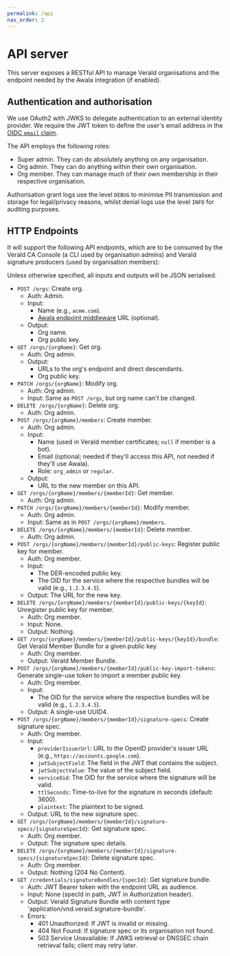 ```yaml
---
permalink: /api
nav_order: 2
---
```

# API server

This server exposes a RESTful API to manage VeraId organisations and the endpoint needed by the Awala integration (if enabled).

## Authentication and authorisation

We use OAuth2 with JWKS to delegate authentication to an external identity provider. We require the JWT token to define the user's email address in the [OIDC `email` claim](https://openid.net/specs/openid-connect-core-1_0.html#StandardClaims).

The API employs the following roles:

- Super admin. They can do absolutely anything on any organisation.
- Org admin. They can do anything within their own organisation.
- Org member. They can manage much of their own membership in their respective organisation.

Authorisation grant logs use the level `DEBUG` to minimise PII transmission and storage for legal/privacy reasons, whilst denial logs use the level `INFO` for auditing purposes.

## HTTP Endpoints

It will support the following API endpoints, which are to be consumed by the VeraId CA Console (a CLI used by organisation admins) and VeraId signature producers (used by organisation members):

Unless otherwise specified, all inputs and outputs will be JSON serialised.

- `POST /orgs`: Create org.
  - Auth: Admin.
  - Input:
    - Name (e.g., `acme.com`).
    - [Awala endpoint middleware](https://github.com/relaycorp/relayverse/issues/28) URL (optional).
  - Output:
    - Org name.
    - Org public key.
- `GET /orgs/{orgName}`: Get org.
  - Auth: Org admin.
  - Output:
    - URLs to the org's endpoint and direct descendants.
    - Org public key.
- `PATCH /orgs/{orgName}`: Modify org.
  - Auth: Org admin.
  - Input: Same as `POST /orgs`, but org name can't be changed.
- `DELETE /orgs/{orgName}`: Delete org.
  - Auth: Org admin.
- `POST /orgs/{orgName}/members`: Create member.
  - Auth: Org admin.
  - Input:
    - Name (used in VeraId member certificates; `null` if member is a bot).
    - Email (optional; needed if they'll access this API, not needed if they'll use Awala).
    - Role: `org_admin` or `regular`.
  - Output:
    - URL to the new member on this API.
- `GET /orgs/{orgName}/members/{memberId}`: Get member.
  - Auth: Org admin.
- `PATCH /orgs/{orgName}/members/{memberId}`: Modify member.
  - Auth: Org admin.
  - Input: Same as in `POST /orgs/{orgName}/members`.
- `DELETE /orgs/{orgName}/members/{memberId}`: Delete member.
  - Auth: Org admin.
- `POST /orgs/{orgName}/members/{memberId}/public-keys`: Register public key for member.
  - Auth: Org member.
  - Input:
    - The DER-encoded public key.
    - The OID for the service where the respective bundles will be valid (e.g., `1.2.3.4.5`).
  - Output: The URL for the new key.
- `DELETE /orgs/{orgName}/members/{memberId}/public-keys/{keyId}`: Unregister public key for member.
  - Auth: Org member.
  - Input: None.
  - Output: Nothing.
- `GET /orgs/{orgName}/members/{memberId}/public-keys/{keyId}/bundle`: Get VeraId Member Bundle for a given public key.
  - Auth: Org member.
  - Output: VeraId Member Bundle.
- `POST /orgs/{orgName}/members/{memberId}/public-key-import-tokens`: Generate single-use token to import a member public key.
  - Auth: Org member.
  - Input:
    - The OID for the service where the respective bundles will be valid (e.g., `1.2.3.4.5`).
  - Output: A single-use UUID4.
- `POST /orgs/{orgName}/members/{memberId}/signature-specs`: Create signature spec.
  - Auth: Org member.
  - Input:
    - `providerIssuerUrl`: URL to the OpenID provider's issuer URL (e.g., `https://accounts.google.com`).
    - `jwtSubjectField`: The field in the JWT that contains the subject.
    - `jwtSubjectValue`: The value of the subject field.
    - `serviceOid`: The OID for the service where the signature will be valid.
    - `ttlSeconds`: Time-to-live for the signature in seconds (default: 3600).
    - `plaintext`: The plaintext to be signed.
  - Output: URL to the new signature spec.
- `GET /orgs/{orgName}/members/{memberId}/signature-specs/{signatureSpecId}`: Get signature spec.
  - Auth: Org member.
  - Output: The signature spec details.
- `DELETE /orgs/{orgName}/members/{memberId}/signature-specs/{signatureSpecId}`: Delete signature spec.
  - Auth: Org member.
  - Output: Nothing (204 No Content).
- `GET /credentials/signatureBundles/{specId}`: Get signature bundle.
  - Auth: JWT Bearer token with the endpoint URL as audience.
  - Input: None (specId in path, JWT in Authorization header).
  - Output: VeraId Signature Bundle with content type 'application/vnd.veraid.signature-bundle'.
  - Errors:
    - 401 Unauthorized: If JWT is invalid or missing.
    - 404 Not Found: If signature spec or its organisation not found.
    - 503 Service Unavailable: If JWKS retrieval or DNSSEC chain retrieval fails; client may retry later.
